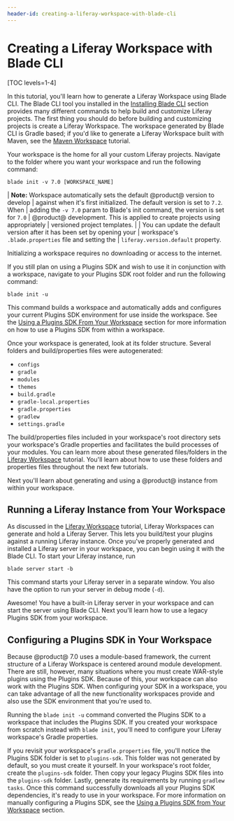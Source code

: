 ```yaml
---
header-id: creating-a-liferay-workspace-with-blade-cli
---
```


# Creating a Liferay Workspace with Blade CLI

[TOC levels=1-4]

In this tutorial, you'll learn how to generate a Liferay Workspace using Blade
CLI. The Blade CLI tool you installed in the
[Installing Blade CLI](/docs/7-0/tutorials/-/knowledge_base/t/installing-blade-cli)
section provides many different commands to help build and customize Liferay
projects. The first thing you should do before building and customizing projects
is create a Liferay Workspace. The workspace generated by Blade CLI is Gradle
based; if you'd like to generate a Liferay Workspace built with Maven, see the
[Maven Workspace](/docs/7-0/tutorials/-/knowledge_base/t/maven-workspace)
tutorial.

Your workspace is the home for all your custom Liferay projects. Navigate to the
folder where you want your workspace and run the following command:

    blade init -v 7.0 [WORKSPACE_NAME]

| **Note:** Workspace automatically sets the default @product@ version to develop
| against when it's first initialized. The default version is set to `7.2`. When
| adding the `-v 7.0` param to Blade's init command, the version is set for `7.0`
| @product@ development. This is applied to create projects using appropriately
| versioned project templates.
| 
| You can update the default version after it has been set by opening your
| workspace's `.blade.properties` file and setting the
| `liferay.version.default` property.

Initializing a workspace requires no downloading or access to the internet.

If you still plan on using a Plugins SDK and wish to use it in conjunction with
a workspace, navigate to your Plugins SDK root folder and run the following
command:

    blade init -u

This command builds a workspace and automatically adds and configures your
current Plugins SDK environment for use inside the workspace. See the
[Using a Plugins SDK From Your Workspace](/docs/7-0/tutorials/-/knowledge_base/t/configuring-a-liferay-workspace#using-a-plugins-sdk-from-your-workspace)
section for more information on how to use a Plugins SDK from within a
workspace.

Once your workspace is generated, look at its folder structure. Several folders
and build/properties files were autogenerated: 

- `configs`
- `gradle`
- `modules`
- `themes`
- `build.gradle`
- `gradle-local.properties`
- `gradle.properties`
- `gradlew`
- `settings.gradle`

The build/properties files included in your workspace's root directory sets your
workspace's Gradle properties and facilitates the build processes of your
modules. You can learn more about these generated files/folders in the
[Liferay Workspace](/docs/7-0/tutorials/-/knowledge_base/t/liferay-workspace)
tutorial. You'll learn about how to use these folders and properties files
throughout the next few tutorials. 

Next you'll learn about generating and using a @product@ instance from within
your workspace.

## Running a Liferay Instance from Your Workspace

As discussed in the 
[Liferay Workspace](/docs/7-0/tutorials/-/knowledge_base/t/liferay-workspace)
tutorial, Liferay Workspaces can generate and hold a Liferay Server. This lets
you build/test your plugins against a running Liferay instance. Once you've
properly generated and installed a Liferay server in your workspace, you can
begin using it with the Blade CLI. To start your Liferay instance, run

    blade server start -b

This command starts your Liferay server in a separate window. You also have the
option to run your server in debug mode (`-d`).

Awesome! You have a built-in Liferay server in your workspace and can start the
server using Blade CLI. Next you'll learn how to use a legacy Plugins SDK from
your workspace.

## Configuring a Plugins SDK in Your Workspace

Because @product@ 7.0 uses a module-based framework, the current structure of a
Liferay Workspace is centered around module development. There are still,
however, many situations where you must create WAR-style plugins using the
Plugins SDK. Because of this, your workspace can also work with the Plugins SDK.
When configuring your SDK in a workspace, you can take advantage of all the new
functionality workspaces provide and also use the SDK environment that you're
used to.

Running the `blade init -u` command converted the Plugins SDK to a workspace
that includes the Plugins SDK. If you created your workspace from scratch
instead with `blade init`, you'll need to configure your Liferay workspace's
Gradle properties.

If you revisit your workspace's `gradle.properties` file, you'll notice the
Plugins SDK folder is set to `plugins-sdk`. This folder was not generated by
default, so you must create it yourself. In your workspace's root
folder, create the `plugins-sdk` folder. Then copy your legacy Plugins SDK
files into the `plugins-sdk` folder. Lastly, generate its requirements by
running `gradlew tasks`. Once this command successfully downloads all your
Plugins SDK dependencies, it's ready to use in your workspace. For more
information on manually configuring a Plugins SDK, see the
[Using a Plugins SDK from Your Workspace](/docs/7-0/tutorials/-/knowledge_base/t/configuring-a-liferay-workspace#using-a-plugins-sdk-from-your-workspace)
section.
